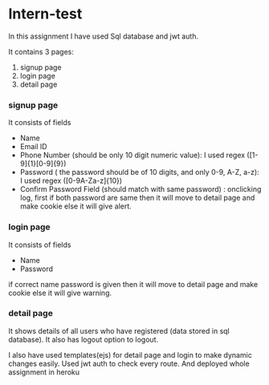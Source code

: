 # Intern-test

In this assignment I have used Sql database and jwt auth.

It contains 3 pages: 
1. signup page
2. login page
3. detail page

### signup page
It consists of fields
* Name
* Email ID
* Phone Number (should be only 10 digit numeric value): I used regex ([1-9]{1}[0-9]{9})
* Password ( the password should be of 10 digits, and only 0-9, A-Z, a-z): I used regex ([0-9A-Za-z]{10})
* Confirm Password Field (should match with same password) : onclicking log, first if both password are same then
it will move to detail page and make cookie else it will give alert.

### login page
It consists of fields
* Name
* Password

if correct name password is given then it will move to detail page and make cookie else 
it will give warning.

### detail page
It shows details of all users who have registered (data stored in sql database).
It also has logout option to logout.

I also have used templates(ejs) for detail page and login to make dynamic changes easily.
Used jwt auth to check every route. And deployed whole assignment in heroku

